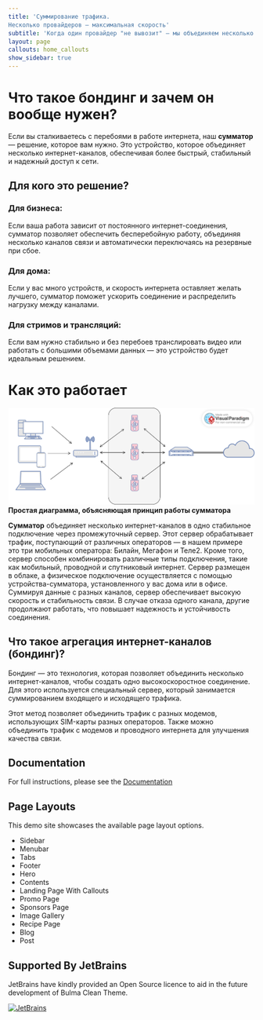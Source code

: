 ```yaml
---
title: 'Суммирование трафика.
Несколько провайдеров — максимальная скорость'
subtitle: 'Когда один провайдер "не вывозит" — мы объединяем несколько. Получаем стабильный интернет. В несколько раз быстрее'
layout: page
callouts: home_callouts
show_sidebar: true
---
```

# Что такое бондинг и зачем он вообще нужен?

Если вы сталкиваетесь с перебоями в работе интернета, наш **сумматор** — решение, которое вам нужно. Это устройство, которое объединяет несколько интернет-каналов, обеспечивая более быстрый, стабильный и надежный доступ к сети.

## Для кого это решение?

### Для бизнеса:
Если ваша работа зависит от постоянного интернет-соединения, сумматор позволяет обеспечить бесперебойную работу, объединяя несколько каналов связи и автоматически переключаясь на резервные при сбое.

### Для дома:
Если у вас много устройств, и скорость интернета оставляет желать лучшего, сумматор поможет ускорить соединение и распределить нагрузку между каналами.

### Для стримов и трансляций:
Если вам нужно стабильно и без перебоев транслировать видео или работать с большими объемами данных — это устройство будет идеальным решением.

# Как это работает

![Простая диаграмма, объясняющая принцип работы сумматора](/img/summator1.svg)
**Простая диаграмма, объясняющая принцип работы сумматора**

**Сумматор** объединяет несколько интернет-каналов в одно стабильное подключение через промежуточный сервер. Этот сервер обрабатывает трафик, поступающий от различных операторов — в нашем примере это три мобильных оператора: Билайн, Мегафон и Теле2. Кроме того, сервер способен комбинировать различные типы подключения, такие как мобильный, проводной и спутниковый интернет. Сервер размещен в облаке, а физическое подключение осуществляется с помощью устройства-сумматора, установленного у вас дома или в офисе. Суммируя данные с разных каналов, сервер обеспечивает высокую скорость и стабильность связи. В случае отказа одного канала, другие продолжают работать, что повышает надежность и устойчивость соединения.



## Что такое агрегация интернет-каналов (бондинг)?

Бондинг — это технология, которая позволяет объединить несколько интернет-каналов, чтобы создать одно высокоскоростное соединение. Для этого используется специальный сервер, который занимается суммированием входящего и исходящего трафика.

Этот метод позволяет объединить трафик с разных модемов, использующих SIM-карты разных операторов. Также можно объединить трафик с модемов и проводного интернета для улучшения качества связи.



## Documentation

For full instructions, please see the [Documentation](/bulma-clean-theme/docs/)

## Page Layouts

This demo site showcases the available page layout options. 

* Sidebar
* Menubar
* Tabs
* Footer
* Hero
* Contents
* Landing Page With Callouts
* Promo Page
* Sponsors Page
* Image Gallery
* Recipe Page
* Blog
* Post

## Supported By JetBrains

JetBrains have kindly provided an Open Source licence to aid in the future development of Bulma Clean Theme.

[![JetBrains](img/jetbrains-variant-4.svg)](https://www.jetbrains.com/?from=bulma-clean-theme)
